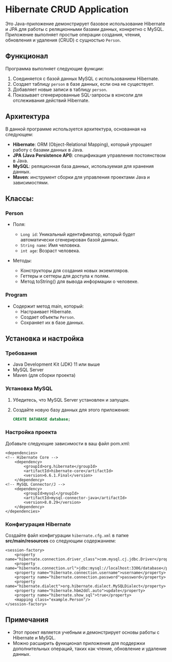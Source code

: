 # Hibernate CRUD Application

Это Java-приложение демонстрирует базовое использование Hibernate и JPA для работы с реляционными базами данных, 
конкретно с MySQL. Приложение выполняет простые операции создания, 
чтения, обновления и удаления (CRUD) с сущностью `Person`.

## Функционал

Программа выполняет следующие функции:

1. Соединяется с базой данных MySQL с использованием Hibernate.
2. Создает таблицу `person` в базе данных, если она не существует.
3. Добавляет новые записи в таблицу `person`.
4. Показывает сгенерированные SQL-запросы в консоли для отслеживания действий Hibernate.

## Архитектура

В данной программе используется архитектура, основанная на следующем:

- **Hibernate**: ORM (Object-Relational Mapping), который упрощает работу с базами данных в Java.
- **JPA (Java Persistence API)**: спецификация управления постоянством в Java.
- **MySQL**: реляционная база данных, используемая для хранения данных.
- **Maven**: инструмент сборки для управления проектами Java и зависимостями.

## Классы:

### Person

- Поля:
    - `Long id`: Уникальный идентификатор, который будет автоматически сгенерирован базой данных.
    - `String name`: Имя человека.
    - `int age`: Возраст человека.

- Методы:
    - Конструкторы для создания новых экземпляров.
    - Геттеры и сеттеры для доступа к полям.
    - Метод toString() для вывода информации о человеке.

### Program

- Содержит метод main, который:
    - Настраивает Hibernate.
    - Создает объекты `Person`.
    - Сохраняет их в базе данных.

## Установка и настройка

### Требования

- Java Development Kit (JDK) 11 или выше
- MySQL Server
- Maven (для сборки проекта)

### Установка MySQL

1. Убедитесь, что MySQL Server установлен и запущен.
2. Создайте новую базу данных для этого приложения:

   ```sql
   CREATE DATABASE database;
   ```

### Настройка проекта

Добавьте следующие зависимости в ваш файл pom.xml:

    <dependencies>
    <!-- Hibernate Core -->
        <dependency>
            <groupId>org.hibernate</groupId>
            <artifactId>hibernate-core</artifactId>
            <version>6.6.1.Final</version>
        </dependency>
    <!-- MySQL Connector/J -->
        <dependency>
            <groupId>mysql</groupId>
            <artifactId>mysql-connector-java</artifactId>
            <version>8.0.29</version>
        </dependency>
    </dependencies>

### Конфигурация Hibernate

Создайте файл конфигурации `hibernate.cfg.xml` в папке **src/main/resources** со следующим содержанием:

    <session-factory>
        <property name="hibernate.connection.driver_class">com.mysql.cj.jdbc.Driver</property>
        <property name="hibernate.connection.url">jdbc:mysql://localhost:3306/database</property>
        <property name="hibernate.connection.username">username</property>
        <property name="hibernate.connection.password">password</property>
        <property name="hibernate.dialect">org.hibernate.dialect.MySQLDialect</property>
        <property name="hibernate.hbm2ddl.auto">update</property>
        <property name="hibernate.show_sql">true</property>
        <mapping class="example.Person"/>
    </session-factory>

## Примечания

- Этот проект является учебным и демонстрирует основы работы с Hibernate и MySQL.
- Можно расширить функционал приложения для поддержки дополнительных операций, таких как чтение, обновление и удаление данных.